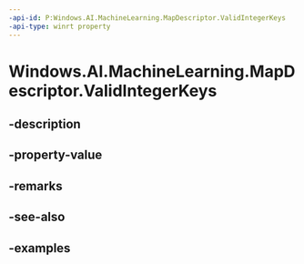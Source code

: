 ```yaml
---
-api-id: P:Windows.AI.MachineLearning.MapDescriptor.ValidIntegerKeys
-api-type: winrt property
---
```


<!-- Property syntax.
public IIterable<long> ValidIntegerKeys { get; }
-->

# Windows.AI.MachineLearning.MapDescriptor.ValidIntegerKeys

## -description

## -property-value

## -remarks

## -see-also

## -examples

